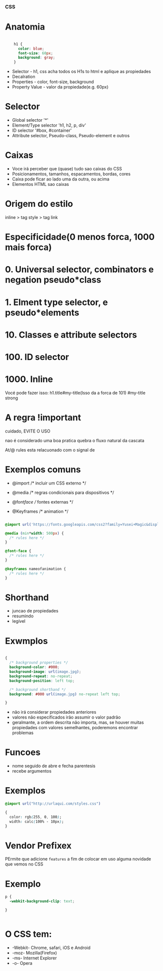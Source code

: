 ###                                        CSS


# Anatomia 

```css

    h1 {
      color: blue;
      font-size: 60px;
      background: gray;
    }

```

  * Selector - h1, css acha todos os H1s to html e aplique as propiedades
  * Decalration
  * Properties - color, font-size, background
  * Property Value - valor da propiedade(e.g. 60px)


# Selector

  * Global selector '*'
  * Element/Type selector 'h1, h2, p, div'
  * ID selector '#box, #container'
  * Attribute selector, Pseudo-class, Pseudo-element e outros
  
# Caixas
  
  * Voce irá perceber que (quase) tudo sao caixas do CSS
  * Posicionamentos, tamanhos, espacamentos, bordas, cores
  * Caixa pode ficar ao lado uma da outra, ou acima
  * Elementos HTML sao caixas

# Origem do estilo

  inline > tag style > tag link


# Especificidade(0 menos forca, 1000 mais forca)
# 0. Universal selector, combinators e negation pseudo*class
# 1. Elment type selector, e pseudo*elements
# 10. Classes e attribute selectors
# 100. ID selector
# 1000. Inline

  Vocé pode fazer isso:
  h1.title#my-title(Isso da a forca de 101)
  #my-title strong

# A regra !important

  cuidado, EVITE O USO
  
  nao é considerado uma boa pratica
  quebra o fluxo natural da cascata

  At/@ rules
  esta relacuonado com o signal de

# Exemplos comuns

* @import        /* incluir um CSS externo */

* @media         /* regras condicionais para dispositivos */

* @font*face     /* fontes externas */

* @Keyframes     /* animation */


```css

@import url('https://fonts.googleapis.com/css2?family=Yusei+Magic&display=swap');

@media (min*width: 500px) {
  /* rules here */
}

@font-face {
  /* rules here */
}

@keyframes nameofanimation {
  /* rules here */
}

```

# Shorthand

* juncao de propiedades
* resumindo
* legível

# Exwmplos

```CSS

{
  /* background properties */
  background-color: #000;
  background-image: url(image.jpg);
  background-repeat: no-repeat;
  background-position: left top;

  /* background shorthand */
  background: #000 url(image.jpg) no-repeat left top;

}

```

* não irá considerar propiedades anteriores
* valores não especificados irão assumir o valor padrão
* geralmante, a ordem descrita não importa, mas, se houver muitas propiedades com valores semelhantes, poderemons encontrar problemas

# Funcoes

* nome seguido de abre e fecha parentesis
* recebe argumentos

# Exemplos

```CSS
@import url("http://urlaqui.com/styles.css")

{
  color: rgb(255, 0, 100);
  width: calc(100% - 10px);
}

```


# Vendor Prefixex

PErmite que adicione `features` a fim de colocar em uso alguma novidade que vemos no CSS

# Exemplo

```css
p {
  -webkit-background-clip: text;

}
  
```

#  O CSS tem:

*  -Webkit-      Chrome, safari, iOS e Android
*  -moz-         Mozilla(Firefox)
*  -ms-          Internet Explorer
*  -o-           Opera

